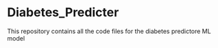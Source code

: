 # Diabetes_Predicter
This repository contains all the code files for the diabetes predictore ML model
